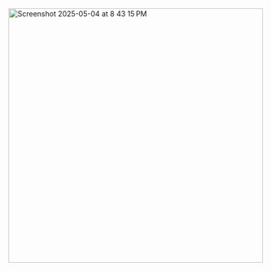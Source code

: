 <img width="500" alt="Screenshot 2025-05-04 at 8 43 15 PM" src="https://github.com/user-attachments/assets/b29836f0-f149-453b-bb26-251bed32e049" />
